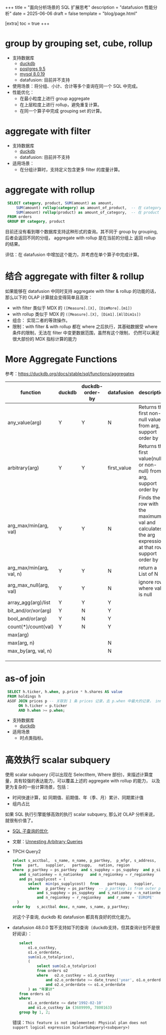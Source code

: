 +++
title = "面向分析场景的 SQL 扩展思考"
description = "datafusion 性能分析"
date = 2025-06-06
draft = false
template = "blog/page.html"

[extra]
toc = true
+++

# group by grouping set, cube, rollup
   - 支持数据库
     - [duckdb](https://duckdb.org/docs/stable/sql/query_syntax/grouping_sets)
     - [postgres 9.5](https://www.postgresql.org/docs/current/queries-table-expressions.html#QUERIES-GROUPING-SETS)
     - [mysql 8.0.19](https://dev.mysql.com/blog-archive/improvements-to-rollup-in-mysql/)
     - datafusion: 目前并不支持
   - 使用场景：将分组、小计、合计等多个查询在同一个 SQL 中完成。
   - 性能优化：
     - 在最小粒度上进行 group aggregate
     - 在上层粒度上进行 rollup，避免重复计算。
     - 在同一个算子中完成 grouping set 的计算。
# aggregate with filter
   - 支持数据库
     - [duckdb](https://duckdb.org/docs/stable/sql/functions/aggregates)
     - datafusion: 目前并不支持
   - 适用场景：
     - 在分组计算时，支持定义包含更多 filter 的度量计算。
# aggregate with rollup
   ```sql
    SELECT category, product, SUM(amount) as amount, 
        SUM(amount) rollup(category) as amount_of_product,  -- 在 category 上 rollup
        SUM(amount) rollup(product) as amount_of_category,  -- 在 product 上 rollup
    FROM orders
    GROUP BY category, product
   ```
   目前还没有看到哪个数据库支持这种形式的查询。其不同于 group by grouping, 后者会返回不同的分组， aggregate with rollup 是在当前的分组上
   返回 rollup 的结果。
   
   评估：在 datafusion 中增加这个能力，并考虑在单个算子中完成计算。 
# 结合 aggregate with filter & rollup

   如果能够在 datafusion 中同时支持 aggregate with filter & rollup 的功能的话，那么以下的 OLAP 计算就会变得简单且高效：
   - with filter 类似于 MDX 的 `([Measure].[X], [DimMore].[m1])`
   - with rollup 类似于 MDX 的 `([Measure].[X], [Dim1].[AllDim1s])`
   - 组合： 实现二者的等效操作。
   - 限制：with filter & with rollup 都在 where 之后执行，其基础数据受 where 条件的限制，无法在 filter 中变更数据范围，虽然有这个限制，
     仍然可以满足很大部份的 MDX 指标计算的能力 
# More Aggregate Functions
    
   参考：https://duckdb.org/docs/stable/sql/functions/aggregates

   | function                 | duckdb | duckdb-order-by | datafusion  | description                                                                                        |
   |--------------------------|--------|-----------------|-------------|----------------------------------------------------------------------------------------------------|
   | any_value(arg)           | Y      | Y               | N           | Returns the first non-null value from arg, support order by                                        |
   | arbitrary(arg)           | Y      | Y               | first_value | Returns the first value(null or non-null) from arg, support order by                               |
   | arg_max/min(arg, val)    | Y      | Y               | N           | Finds the row with the maximum val and calculates the arg expression at that row. support order by |
   | arg_max/min(arg, val, n) | Y      | Y               | N           | return a List of N                                                                                 |
   | arg_max_null(arg, val)   | Y      | Y               | N           | ignore rows where val is null                                                                      |
   | array_agg(arg)/list      | Y      | Y               | Y           |                                                                                                    |
   | bit_and/or/xor(arg)      | Y      | N               | Y           |                                                                                                    |
   | bool_and/or(arg)         | Y      | N               | Y           |                                                                                                    |
   | count(*)/count(val)      | Y      | N               | Y           |                                                                                                    |
   | max(arg)                 |        |                 |             |                                                                                                    |
   | max(arg, n)              |        |                 | N           |                                                                                                    |
   | max_by(arg, val, n)      |        |                 | N           |                                                                                                    |
   |                          |        |                 |             |                                                                                                    |
   |                          |        |                 |             |                                                                                                    |
   |                          |        |                 |             |                                                                                                    |

# as-of join
   ```sql 
    SELECT h.ticker, h.when, p.price * h.shares AS value
    FROM holdings h
    ASOF JOIN prices p -- 关联到 1 条 prices 记录，去 p.when 中最大的记录， inner join 丢弃找不到的 join, or left join 采用 outer join
         ON h.ticker = p.ticker
         AND h.when >= p.when;
   ```
   - 支持数据库
     - [duckdb](https://duckdb.org/docs/stable/guides/sql_features/asof_join#inner-asof-joins)
   - 适用场景
     - 时点类指标。

# 高效执行 scalar subquery
   使用 scalar subquery (可以出现在 SelectItem, Where 部份)，来描述计算度量，具有较强的表达能力，可以覆盖上述的 aggregate with rollup 的能力，
   以及更为复杂的一些计算场景，包括：
   - 时间快速计算，如 同期值、前期值、年（季、月）累计、同期累计值
   - 组内占比
   
   如果 SQL 执行引擎能够高效的执行 scalar subquery, 那么对 OLAP 分析来说，就很有价值了。
   - [SQL 子查询的优化](https://ericfu.me/subquery-optimization/)
   - 文献：[Unnesting Arbitrary Queries](https://ericfu.me/subquery-optimization/)
   
   - TPCH Query2
     ```sql
     select	s_acctbal,	s_name,	n_name,	p_partkey,	p_mfgr,	s_address,	s_phone,	s_comment	
     from	part,	supplier,	partsupp,	nation,	region	
     where	p_partkey = ps_partkey	and s_suppkey = ps_suppkey	and p_size = 15	and p_type like '%BRASS'	
        and s_nationkey = n_nationkey	and n_regionkey = r_regionkey	and r_name = 'EUROPE'	
        and ps_supplycost = (	
            select	min(ps_supplycost)	from	partsupp,	supplier,	nation,	region	
            where	p_partkey = ps_partkey	-- p_partkey is from outer part
                and s_suppkey = ps_suppkey	and s_nationkey = n_nationkey	
                and n_regionkey = r_regionkey	and r_name = 'EUROPE'	
       )	
     order by	s_acctbal desc,	n_name,	s_name,	p_partkey;
     ```
     对这个子查询, duckdb 和 datafusion 都具有良好的优化能力。
   - datafusion 48.0.0 暂不支持如下的查询（duckdb支持，但其查询计划不是很好阅读）：
     ```sql
        select 
            o1.o_custkey,
            o1.o_orderdate, 
            sum(o1.o_totalprice),
            (
                select sum(o2.o_totalprice)
                from orders o2
                where 	o2.o_custkey = o1.o_custkey 
                    and o2.o_orderdate >= date_trunc('year', o1.o_orderdate) 
                    and o2.o_orderdate <= o1.o_orderdate
            ) as "年累计"
        from orders o1 
        where 
            o1.o_orderdate <= date'1992-02-10' 
            and o1.o_custkey in (3689999, 7800163)
        group by 1, 2;
     ```     
     错误：`This feature is not implemented: Physical plan does not support logical expression ScalarSubquery(<subquery>)`
